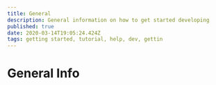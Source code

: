 ```yaml
---
title: General
description: General information on how to get started developing
published: true
date: 2020-03-14T19:05:24.424Z
tags: getting started, tutorial, help, dev, gettin
---
```


# General Info

